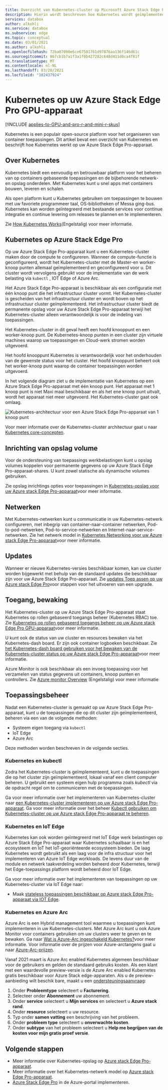 ```yaml
---
title: Overzicht van Kubernetes-cluster op Microsoft Azure Stack Edge Pro-apparaat | Microsoft Docs
description: Hierin wordt beschreven hoe Kubernetes wordt geïmplementeerd op uw Azure Stack Edge Pro-apparaat.
services: databox
author: alkohli
ms.service: databox
ms.subservice: edge
ms.topic: conceptual
ms.date: 03/01/2021
ms.author: alkohli
ms.openlocfilehash: 72ba07090e6ce67501761d97876aa136f146d61c
ms.sourcegitcommit: 867cb1b7a1f3a1f0b427282c648d411d0ca4f81f
ms.translationtype: MT
ms.contentlocale: nl-NL
ms.lasthandoff: 03/20/2021
ms.locfileid: "102437924"
---
```

# <a name="kubernetes-on-your-azure-stack-edge-pro-gpu-device"></a>Kubernetes op uw Azure Stack Edge Pro GPU-apparaat

[!INCLUDE [applies-to-GPU-and-pro-r-and-mini-r-skus](../../includes/azure-stack-edge-applies-to-gpu-pro-r-mini-r-sku.md)]

Kubernetes is een populair open-source platform voor het organiseren van container toepassingen. Dit artikel bevat een overzicht van Kubernetes en beschrijft hoe Kubernetes werkt op uw Azure Stack Edge Pro-apparaat. 

## <a name="about-kubernetes"></a>Over Kubernetes 

Kubernetes biedt een eenvoudig en betrouwbaar platform voor het beheren van op containers gebaseerde toepassingen en de bijbehorende netwerk-en opslag onderdelen. Met Kubernetes kunt u snel apps met containers bouwen, leveren en schalen.

Als open platform kunt u Kubernetes gebruiken om toepassingen te bouwen met uw favoriete programmeer taal, OS-bibliotheken of Messa ging-bus. Kubernetes kan worden geïntegreerd met bestaande services voor continue integratie en continue levering om releases te plannen en te implementeren.

Zie [How Kubernetes Works](https://www.youtube.com/watch?v=q1PcAawa4Bg&list=PLLasX02E8BPCrIhFrc_ZiINhbRkYMKdPT&index=2&t=0s)(Engelstalig) voor meer informatie.

## <a name="kubernetes-on-azure-stack-edge-pro"></a>Kubernetes op Azure Stack Edge Pro

Op uw Azure Stack Edge Pro-apparaat kunt u een Kubernetes-cluster maken door de compute te configureren. Wanneer de compute-functie is geconfigureerd, wordt het Kubernetes-cluster met de Master-en worker-knoop punten allemaal geïmplementeerd en geconfigureerd voor u. Dit cluster wordt vervolgens gebruikt voor de implementatie van de werk belasting via `kubectl` , IOT Edge of Azure Arc.

Het Azure Stack Edge Pro-apparaat is beschikbaar als een configuratie met één knoop punt die het infrastructuur cluster vormt. Het Kubernetes-cluster is gescheiden van het infrastructuur cluster en wordt boven op het infrastructuur cluster geïmplementeerd. Het infrastructuur cluster biedt de permanente opslag voor uw Azure Stack Edge Pro-apparaat terwijl het Kubernetes-cluster alleen verantwoordelijk is voor de indeling van toepassingen. 

Het Kubernetes-cluster in dit geval heeft een hoofd knooppunt en een worker-knoop punt. De Kubernetes-knoop punten in een cluster zijn virtuele machines waarop uw toepassingen en Cloud-werk stromen worden uitgevoerd. 

Het hoofd knooppunt Kubernetes is verantwoordelijk voor het onderhouden van de gewenste status voor het cluster. Het hoofd knooppunt beheert ook het worker-knoop punt waarop de container toepassingen worden uitgevoerd. 

In het volgende diagram ziet u de implementatie van Kubernetes op een Azure Stack Edge Pro-apparaat met één knoop punt. Het apparaat met 1 knoop punt is niet Maxi maal beschikbaar en als het ene knoop punt uitvalt, wordt het apparaat niet meer uitgevoerd. Het Kubernetes-cluster gaat ook omlaag.

![Kubernetes-architectuur voor een Azure Stack Edge Pro-apparaat van 1 knoop punt](media/azure-stack-edge-gpu-kubernetes-overview/kubernetes-architecture-1-node.png)

Voor meer informatie over de Kubernetes-cluster architectuur gaat u naar [Kubernetes core-concepten](https://kubernetes.io/docs/concepts/architecture/).


<!--The Kubernetes cluster control plane components make global decisions about the cluster. The control plane has:

- *kubeapiserver* that is the front end of the Kubernetes API and exposes the API.
- *etcd* that is a highly available key value store that backs up all the Kubernetes cluster data.
- *kube-scheduler* that makes scheduling decisions.
- *kube-controller-manager* that runs controller processes such as those for node controllers, replications controllers, endpoint controllers, and service account and token controllers. -->

## <a name="storage-volume-provisioning"></a>Inrichting van opslag volume

Voor de ondersteuning van toepassings werkbelastingen kunt u opslag volumes koppelen voor permanente gegevens op uw Azure Stack Edge Pro-apparaat-shares. U kunt zowel statische als dynamische volumes gebruiken. 

Zie opslag inrichtings opties voor toepassingen in [Kubernetes-opslag voor uw Azure stack Edge Pro-apparaat](azure-stack-edge-gpu-kubernetes-storage.md)voor meer informatie.

## <a name="networking"></a>Netwerken

Met Kubernetes-netwerken kunt u communicatie in uw Kubernetes-netwerk configureren, met inbegrip van container-naar-container netwerken, Pod-to-pod-netwerken, Pod-to-service-netwerken en Internet-naar-service-netwerken. Zie het netwerk model in [Kubernetes Networking voor uw Azure stack Edge Pro-apparaat](azure-stack-edge-gpu-kubernetes-networking.md)voor meer informatie.

## <a name="updates"></a>Updates

Wanneer er nieuwe Kubernetes-versies beschikbaar komen, kan uw cluster worden bijgewerkt met behulp van de standaard updates die beschikbaar zijn voor uw Azure Stack Edge Pro-apparaat. Zie [updates Toep assen op uw Azure stack Edge Pro](azure-stack-edge-gpu-install-update.md)voor stappen voor het uitvoeren van een upgrade.

## <a name="access-monitoring"></a>Toegang, bewaking

Het Kubernetes-cluster op uw Azure Stack Edge Pro-apparaat staat Kubernetes op rollen gebaseerd toegangs beheer (Kubernetes RBAC) toe. Zie [Kubernetes op rollen gebaseerd toegangs beheer op uw Azure stack Edge Pro GPU-apparaat](azure-stack-edge-gpu-kubernetes-rbac.md)voor meer informatie.

U kunt ook de status van uw cluster en resources bewaken via het Kubernetes-dash board. Er zijn ook container logboeken beschikbaar. Zie [het Kubernetes-dash board gebruiken voor het bewaken van de Kubernetes-cluster status op uw Azure stack Edge Pro-apparaat](azure-stack-edge-gpu-monitor-kubernetes-dashboard.md)voor meer informatie.

Azure Monitor is ook beschikbaar als een invoeg toepassing voor het verzamelen van status gegevens uit containers, knoop punten en controllers. Zie [Azure monitor Overview](../azure-monitor/overview.md) (Engelstalig) voor meer informatie

<!--## Private container registry

Kubernetes on Azure Stack Edge Pro device allows for the private storage of your images by providing a local container registry.-->

## <a name="application-management"></a>Toepassingsbeheer

Nadat een Kubernetes-cluster is gemaakt op uw Azure Stack Edge Pro-apparaat, kunt u de toepassingen die op dit cluster zijn geïmplementeerd, beheren via een van de volgende methoden:

- Systeem eigen toegang via `kubectl`
- IoT Edge 
- Azure Arc

Deze methoden worden beschreven in de volgende secties.


### <a name="kubernetes-and-kubectl"></a>Kubernetes en kubectl

Zodra het Kubernetes-cluster is geïmplementeerd, kunt u de toepassingen die op het cluster zijn geïmplementeerd, lokaal vanaf een client computer beheren. U gebruikt een systeem eigen hulp programma zoals *kubectl* via de opdracht regel om te communiceren met de toepassingen. 

Ga voor meer informatie over het implementeren van Kubernetes-cluster naar [een Kubernetes-cluster implementeren op uw Azure stack Edge Pro-apparaat](azure-stack-edge-gpu-create-kubernetes-cluster.md). Ga voor meer informatie over het beheer [Kubectl gebruiken om Kubernetes-cluster op uw Azure stack Edge Pro-apparaat te beheren](azure-stack-edge-gpu-create-kubernetes-cluster.md).


### <a name="kubernetes-and-iot-edge"></a>Kubernetes en IoT Edge

Kubernetes kan ook worden geïntegreerd met IoT Edge werk belastingen op Azure Stack Edge Pro-apparaat waar Kubernetes schaalbaar is en het ecosysteem en IoT het IoT-georiënteerde ecosysteem bieden. De laag Kubernetes wordt gebruikt als een laag voor de infra structuur voor het implementeren van Azure IoT Edge workloads. De levens duur van de module en netwerk taakverdeling worden beheerd door Kubernetes, terwijl het Edge-toepassings platform wordt beheerd door IoT Edge.

Ga voor meer informatie over het implementeren van toepassingen op uw Kubernetes-cluster via IoT Edge naar: 

- Maak [stateless toepassingen beschikbaar op Azure stack Edge Pro-apparaat via IOT Edge](azure-stack-edge-gpu-deploy-stateless-application-iot-edge-module.md).


### <a name="kubernetes-and-azure-arc"></a>Kubernetes en Azure Arc

Azure Arc is een Hybrid management tool waarmee u toepassingen kunt implementeren in uw Kubernetes-clusters. Met Azure Arc kunt u ook Azure Monitor voor containers gebruiken om uw clusters weer te geven en te bewaken. Ga naar [Wat is Azure-Arc ingeschakeld Kubernetes?](../azure-arc/kubernetes/overview.md)voor meer informatie. Voor informatie over de prijzen voor Azure-arctangens gaat u naar [Azure-Arc-prijzen](https://azure.microsoft.com/services/azure-arc/#pricing).

Vanaf 2021 maart is Azure Arc enabled Kubernetes algemeen beschikbaar voor de gebruikers en gelden de standaard gebruiks kosten. Als een klant met een waardevolle preview-versie is de Azure Arc enabled Kubernetes gratis beschikbaar voor Azure Stack edge-apparaten. Als u de preview-aanbieding wilt beschik bare, maakt u een [ondersteuningsaanvraag](https://portal.azure.com/#blade/Microsoft_Azure_Support/HelpAndSupportBlade/newsupportrequest):

1. Onder **Probleemtype** selecteert u **Facturering**.
2. Selecteer onder **Abonnement** uw abonnement.
3. Onder **service** selecteert u **Mijn services** en selecteert u **Azure stack rand**.
4. Onder **resource** selecteert u uw resource.
5. Typ onder **samen vatting** een beschrijving van het probleem.
6. Onder **probleem type** selecteert u **onverwachte kosten**.
7. Onder **subtype** van het probleem selecteert u **Help me begrijpen van de kosten voor mijn gratis proef versie**.


## <a name="next-steps"></a>Volgende stappen

- Meer informatie over Kubernetes-opslag op [Azure stack Edge Pro-apparaat](azure-stack-edge-gpu-kubernetes-storage.md).
- Meer informatie over het Kubernetes-netwerk model op [Azure stack Edge Pro-apparaat](azure-stack-edge-gpu-kubernetes-networking.md).
- [Azure Stack Edge Pro](azure-stack-edge-gpu-deploy-prep.md) in de Azure-portal implementeren.
